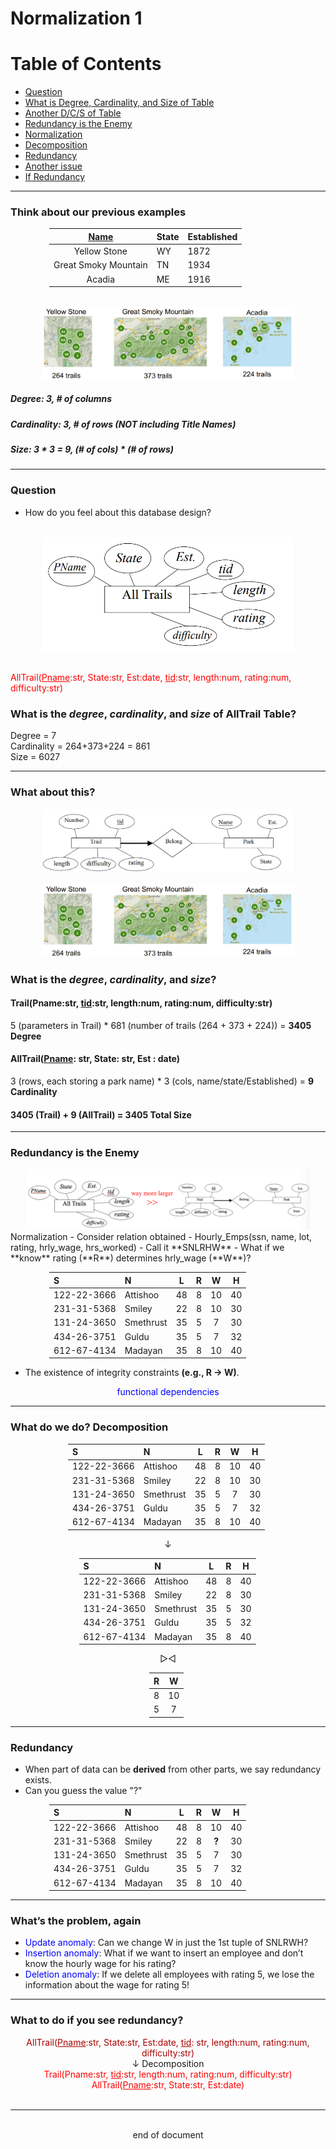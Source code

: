 # Normalization 1
# Table of Contents
- [Question](#question)
- [What is Degree, Cardinality, and Size of Table](#what-is-the-degree-cardinality-and-size-of-alltrail-table)
- [Another D/C/S of Table](#what-about-this)
- [Redundancy is the Enemy](#redundancy-is-the-enemy)
- [Normalization](#normaliztion)
- [Decomposition](#what-do-we-do-decomposition)
- [Redundancy](#redundancy)
- [Another issue](#whats-the-problem-again)
- [If Redundancy](#what-to-do-if-you-see-redundancy)
---
### Think about our previous examples
<div style="margin-left: auto; margin-right: auto; width: 380px">

|<u>Name</u>|State|Established|
|:---:|:---|:---|
|Yellow Stone|WY|1872|
|Great Smoky Mountain|TN|1934|
|Acadia|ME|1916|
</div>
<div style="margin-left: auto; margin-right: auto; width: 80%"><br><img alt="Maps" src="Images\N1\N1_1.png"></img><br></div>

##### Degree: 3, # of columns
##### Cardinality: 3, # of rows (NOT including Title Names)
##### Size: 3 * 3 = 9, (# of cols) * (# of rows)
---
### Question 
- How do you feel about this database design?
<div style="margin-left: auto; margin-right: auto; width: 80%"><br><img alt="Entity Set 1" src="Images\N1\N1_2.png"></img><br><br></div>

<span style="color:red">AllTrail(<u>Pname</u>:str, State:str, Est:date, <u>tid</u>:str, length:num, rating:num, difficulty:str)</span>

### What is the ***degree***, ***cardinality***, and ***size*** of AllTrail Table?
Degree = 7 <br>Cardinality = 264+373+224 = 861 <br>Size = 6027

---
### What about this?
<div style="margin-left: auto; margin-right: auto; width: 80%"> <img alt="Entity Set 2" src="Images\N1\N1_3.png"></img></div>
<div style="margin-left: auto; margin-right: auto; width: 80%"><br><img alt="Maps" src="Images\N1\N1_1.png"></img><br></div>

### What is the ***degree***, ***cardinality***, and ***size***?

#### Trail(Pname:str, <u>tid</u>:str, length:num, rating:num, difficulty:str)
5 (parameters in Trail)  * 681 (number of trails (264 + 373 + 224)) = **3405 Degree**
#### AllTrail(<u>Pname</u>: str, State: str, Est : date)
3 (rows, each storing a park name) * 3 (cols, name/state/Established) = **9 Cardinality**
#### 3405 (Trail) + 9 (AllTrail) = **3405 Total Size**
---
### Redundancy is the Enemy
<div style="margin-left: auto; margin-right: auto; width: 90%"> <img alt="Too long of Entity Set" src="Images\N1\N1_4.png"></img></div>Normalization
- Consider relation obtained
    - Hourly_Emps(ssn, name, lot, rating, hrly_wage, hrs_worked)
    - Call it **SNLRHW**
- What if we **know** rating (**R**) determines hrly_wage (**W**)?
<div style="margin-left: auto; margin-right: auto; width: 380px">

|S|N|L|R|W|H|
|:--|:--|:--:|:--:|:--:|:--:|
|122-22-3666|Attishoo|48|8|10|40|
|231-31-5368|Smiley|22|8|10|30|
|131-24-3650|Smethrust|35|5|7|30|
|434-26-3751|Guldu|35|5|7|32|
|612-67-4134|Madayan|35|8|10|40|
</div>

- The existence of integrity constraints **(e.g., R → W)**.
<div style="text-align: center;"><span style="color:blue;">functional dependencies</span></div>

---
### What do we do? Decomposition
<div style="display:relative; align:center">
<div style="margin-left: auto; margin-right: auto; width: 320px">

|S|N|L|R|W|H|
|:--|:--|:--:|:--:|:--:|:--:|
|122-22-3666|Attishoo|48|8|10|40|
|231-31-5368|Smiley|22|8|10|30|
|131-24-3650|Smethrust|35|5|7|30|
|434-26-3751|Guldu|35|5|7|32|
|612-67-4134|Madayan|35|8|10|40|
</div>
<div style="text-align: center;">↓</div>
<div style="margin-left: auto; margin-right: auto; width: 285px">

|S|N|L|R|H|
|:--|:--|:--:|:--:|:--:|
|122-22-3666|Attishoo|48|8|40|
|231-31-5368|Smiley|22|8|30|
|131-24-3650|Smethrust|35|5|30|
|434-26-3751|Guldu|35|5|32|
|612-67-4134|Madayan|35|8|40|
</div>
<div style="text-align: center;">▷◁</div>
<div style="margin-left: auto; margin-right: auto; width: 60px">

|R|W|
|:-:|:-:|
|8|10|
|5|7|
</div>
</div>

---
### Redundancy
- When part of data can be **derived** from other parts, we say redundancy exists.
- Can you guess the value "?"
<div style="margin-left: auto; margin-right: auto; width: 380px">

|S|N|L|R|W|H|
|:--|:--|:--:|:--:|:--:|:--:|
|122-22-3666|Attishoo|48|8|10|40|
|231-31-5368|Smiley|22|8|**?**|30|
|131-24-3650|Smethrust|35|5|7|30|
|434-26-3751|Guldu|35|5|7|32|
|612-67-4134|Madayan|35|8|10|40|
</div>

---
### What’s the problem, again
- <span style="color:blue">Update anomaly</span>: Can we change W in just the 1st tuple of SNLRWH?
- <span style="color:blue">Insertion anomaly</span>: What if we want to insert an employee and don’t know the hourly wage for his rating?
- <span style="color:blue">Deletion anomaly</span>: If we delete all employees with rating 5, we lose the information about the wage for rating 5! 
---
### What to do if you see redundancy?
<div style="display:relative; text-align: center;">
<div style="color:#AA0000">AllTrail(<u>Pname</u>:str, State:str, Est:date, <u>tid</u>: str, length:num, rating:num, difficulty:str)</div>
<div style="text-align: center;">↓ Decomposition</div>
<div style="color:red">Trail(Pname:str, <u>tid</u>:str, length:num, rating:num, difficulty:str)<br>
AllTrail(<u>Pname</u>:str, State:str, Est:date)</div>
</div><br>

---
<br>
<div style="display:relative; text-align: center;">end of document</div>